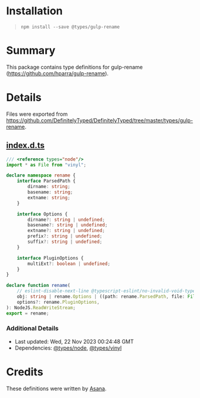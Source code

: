 # Installation
> `npm install --save @types/gulp-rename`

# Summary
This package contains type definitions for gulp-rename (https://github.com/hparra/gulp-rename).

# Details
Files were exported from https://github.com/DefinitelyTyped/DefinitelyTyped/tree/master/types/gulp-rename.
## [index.d.ts](https://github.com/DefinitelyTyped/DefinitelyTyped/tree/master/types/gulp-rename/index.d.ts)
````ts
/// <reference types="node"/>
import * as File from "vinyl";

declare namespace rename {
    interface ParsedPath {
        dirname: string;
        basename: string;
        extname: string;
    }

    interface Options {
        dirname?: string | undefined;
        basename?: string | undefined;
        extname?: string | undefined;
        prefix?: string | undefined;
        suffix?: string | undefined;
    }

    interface PluginOptions {
        multiExt?: boolean | undefined;
    }
}

declare function rename(
    // eslint-disable-next-line @typescript-eslint/no-invalid-void-type
    obj: string | rename.Options | ((path: rename.ParsedPath, file: File) => rename.ParsedPath | void),
    options?: rename.PluginOptions,
): NodeJS.ReadWriteStream;
export = rename;

````

### Additional Details
 * Last updated: Wed, 22 Nov 2023 00:24:48 GMT
 * Dependencies: [@types/node](https://npmjs.com/package/@types/node), [@types/vinyl](https://npmjs.com/package/@types/vinyl)

# Credits
These definitions were written by [Asana](https://asana.com).
